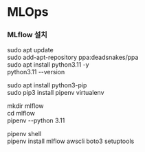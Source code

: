# MLOps

### MLflow 설치
sudo apt update   
sudo add-apt-repository ppa:deadsnakes/ppa    
sudo apt install python3.11 -y    
python3.11 --version   

sudo apt install python3-pip   
sudo pip3 install pipenv virtualenv  

mkdir mlflow  
cd mlflow  
pipenv --python 3.11  
   
pipenv shell   
pipenv install mlflow awscli boto3 setuptools   
